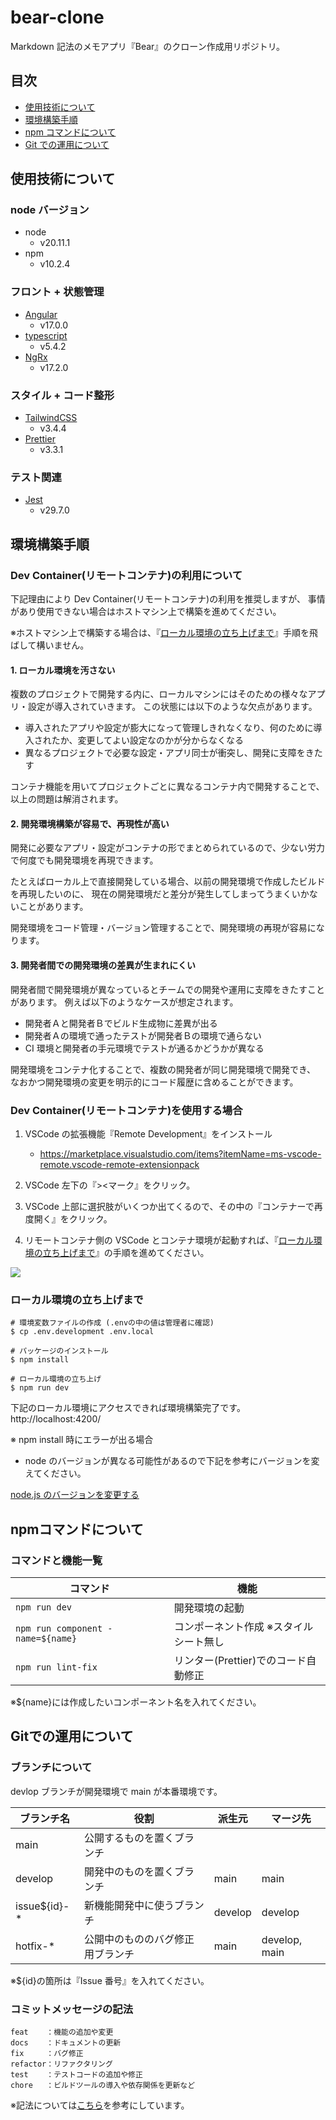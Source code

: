 # bear-clone

Markdown 記法のメモアプリ『Bear』のクローン作成用リポジトリ。

## 目次

- [使用技術について](#technology-used)
- [環境構築手順](#environment-construction-rocedure)
- [npm コマンドについて](#about-npm-command)
- [Git での運用について](#about-git-flow)

<h2 id="technology-used">使用技術について</h2>

### node バージョン

- node
  - v20.11.1
- npm
  - v10.2.4

### フロント + 状態管理

- [Angular](https://angular.jp/docs)
  - v17.0.0
- [typescript](https://www.typescriptlang.org/)
  - v5.4.2
- [NgRx](https://ngrx.io/docs)
  - v17.2.0

### スタイル + コード整形

- [TailwindCSS](https://tailwindcss.com/docs/installation)
  - v3.4.4
- [Prettier](https://prettier.io/docs/en/)
  - v3.3.1

### テスト関連

- [Jest](https://jestjs.io/ja/)
  - v29.7.0

<h2 id="environment-construction-rocedure">環境構築手順</h2>

### Dev Container(リモートコンテナ)の利用について

下記理由により Dev Container(リモートコンテナ)の利用を推奨しますが、
事情があり使用できない場合はホストマシン上で構築を進めてください。

※ホストマシン上で構築する場合は、『[ローカル環境の立ち上げまで](#setting-up)』手順を飛ばして構いません。

#### 1. ローカル環境を汚さない

複数のプロジェクトで開発する内に、ローカルマシンにはそのための様々なアプリ・設定が導入されていきます。
この状態には以下のような欠点があります。

- 導入されたアプリや設定が膨大になって管理しきれなくなり、何のために導入されたか、変更してよい設定なのかが分からなくなる
- 異なるプロジェクトで必要な設定・アプリ同士が衝突し、開発に支障をきたす

コンテナ機能を用いてプロジェクトごとに異なるコンテナ内で開発することで、以上の問題は解消されます。

#### 2. 開発環境構築が容易で、再現性が高い

開発に必要なアプリ・設定がコンテナの形でまとめられているので、少ない労力で何度でも開発環境を再現できます。

たとえばローカル上で直接開発している場合、以前の開発環境で作成したビルドを再現したいのに、
現在の開発環境だと差分が発生してしまってうまくいかないことがあります。

開発環境をコード管理・バージョン管理することで、開発環境の再現が容易になります。

#### 3. 開発者間での開発環境の差異が生まれにくい

開発者間で開発環境が異なっているとチームでの開発や運用に支障をきたすことがあります。
例えば以下のようなケースが想定されます。

- 開発者Ａと開発者Ｂでビルド生成物に差異が出る
- 開発者Ａの環境で通ったテストが開発者Ｂの環境で通らない
- CI 環境と開発者の手元環境でテストが通るかどうかが異なる

開発環境をコンテナ化することで、複数の開発者が同じ開発環境で開発でき、
なおかつ開発環境の変更を明示的にコード履歴に含めることができます。

### Dev Container(リモートコンテナ)を使用する場合

1. VSCode の拡張機能『Remote Development』をインストール

   - https://marketplace.visualstudio.com/items?itemName=ms-vscode-remote.vscode-remote-extensionpack

1. VSCode 左下の『><マーク』をクリック。
1. VSCode 上部に選択肢がいくつか出てくるので、その中の『コンテナーで再度開く』をクリック。
1. リモートコンテナ側の VSCode とコンテナ環境が起動すれば、『[ローカル環境の立ち上げまで](#setting-up)』の手順を進めてください。

![](./public//images/startup-devcontainer.gif)

<h3 id="setting-up">ローカル環境の立ち上げまで</h3>

```
# 環境変数ファイルの作成 (.envの中の値は管理者に確認)
$ cp .env.development .env.local

# パッケージのインストール
$ npm install

# ローカル環境の立ち上げ
$ npm run dev
```

下記のローカル環境にアクセスできれば環境構築完了です。<br>
http://localhost:4200/<br>

※ npm install 時にエラーが出る場合

- node のバージョンが異なる可能性があるので下記を参考にバージョンを変えてください。

[node.js のバージョンを変更する](https://qiita.com/k3ntar0/items/322e668468716641aa5c)

<h2 id="about-npm-command">npmコマンドについて</h2>

### コマンドと機能一覧

| コマンド                               | 機能                                   |
| -------------------------------------- | -------------------------------------- |
| `npm run dev     `                     | 開発環境の起動                         |
| `npm run component -name=${name}     ` | コンポーネント作成 ※スタイルシート無し |
| `npm run lint-fix`                     | リンター(Prettier)でのコード自動修正   |

※${name}には作成したいコンポーネント名を入れてください。

<h2 id="about-git-flow">Gitでの運用について</h2>

### ブランチについて

devlop ブランチが開発環境で main が本番環境です。

| ブランチ名    | 役割                             | 派生元  | マージ先      |
| ------------- | -------------------------------- | ------- | ------------- |
| main          | 公開するものを置くブランチ       |         |               |
| develop       | 開発中のものを置くブランチ       | main    | main          |
| issue${id}-\* | 新機能開発中に使うブランチ       | develop | develop       |
| hotfix-\*     | 公開中のもののバグ修正用ブランチ | main    | develop, main |

※${id}の箇所は『Issue 番号』を入れてください。

### コミットメッセージの記法

```
feat    ：機能の追加や変更
docs    ：ドキュメントの更新
fix     ：バグ修正
refactor：リファクタリング
test    ：テストコードの追加や修正
chore   ：ビルドツールの導入や依存関係を更新など
```

※記法については[こちら](https://gist.github.com/joshbuchea/6f47e86d2510bce28f8e7f42ae84c716)を参考にしています。
